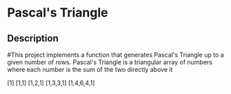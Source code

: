 # Pascal's Triangle

## Description

#This project implements a function that generates Pascal's Triangle up to a given number of rows. Pascal's Triangle is a triangular array of numbers where each number is the sum of the two directly above it

[1]
[1,1]
[1,2,1]
[1,3,3,1]
[1,4,6,4,1]
